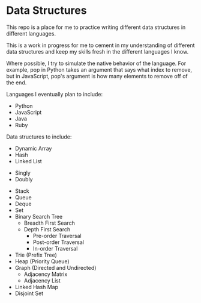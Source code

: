 Data Structures
===============

This repo is a place for me to practice writing different data structures in different languages. 

This is a work in progress for me to cement in my understanding of different data structures and keep
my skills fresh in the different languages I know. 

Where possible, I try to simulate the native behavior of the language. 
For example, pop in Python takes an argument that says what index to remove, but in JavaScript,
pop's argument is how many elements to remove off of the end. 

Languages I eventually plan to include: 
* Python
* JavaScript
* Java
* Ruby

Data structures to include: 
* Dynamic Array
* Hash
* Linked List
 - Singly
 - Doubly
* Stack
* Queue
* Deque
* Set
* Binary Search Tree
    - Breadth First Search
    - Depth First Search
        * Pre-order Traversal
        * Post-order Traversal
        * In-order Traversal
* Trie (Prefix Tree)
* Heap (Priority Queue)
* Graph (Directed and Undirected)
    - Adjacency Matrix
    - Adjacency List
* Linked Hash Map
* Disjoint Set